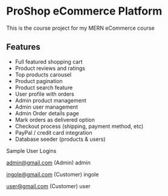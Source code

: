 # ProShop eCommerce Platform

This is the course project for my MERN eCommerce course

## Features

- Full featured shopping cart
- Product reviews and ratings
- Top products carousel
- Product pagination
- Product search feature
- User profile with orders
- Admin product management
- Admin user management
- Admin Order details page
- Mark orders as delivered option
- Checkout process (shipping, payment method, etc)
- PayPal / credit card integration
- Database seeder (products & users)

Sample User Logins

admin@gmail.com (Admin)
admin

ingole@gmail.com (Customer)
ingole

user@gmail.com (Customer)
user
```

